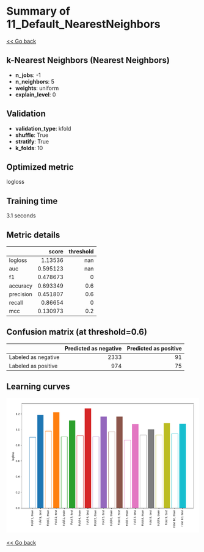 # Summary of 11_Default_NearestNeighbors

[<< Go back](../README.md)


## k-Nearest Neighbors (Nearest Neighbors)
- **n_jobs**: -1
- **n_neighbors**: 5
- **weights**: uniform
- **explain_level**: 0

## Validation
 - **validation_type**: kfold
 - **shuffle**: True
 - **stratify**: True
 - **k_folds**: 10

## Optimized metric
logloss

## Training time

3.1 seconds

## Metric details
|           |    score |   threshold |
|:----------|---------:|------------:|
| logloss   | 1.13536  |       nan   |
| auc       | 0.595123 |       nan   |
| f1        | 0.478673 |         0   |
| accuracy  | 0.693349 |         0.6 |
| precision | 0.451807 |         0.6 |
| recall    | 0.86654  |         0   |
| mcc       | 0.130973 |         0.2 |


## Confusion matrix (at threshold=0.6)
|                     |   Predicted as negative |   Predicted as positive |
|:--------------------|------------------------:|------------------------:|
| Labeled as negative |                    2333 |                      91 |
| Labeled as positive |                     974 |                      75 |

## Learning curves
![Learning curves](learning_curves.png)

[<< Go back](../README.md)
